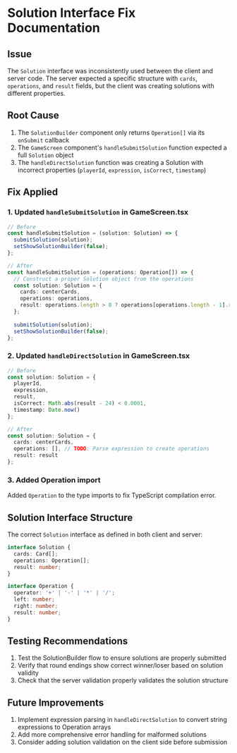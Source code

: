 # Solution Interface Fix Documentation

## Issue
The `Solution` interface was inconsistently used between the client and server code. The server expected a specific structure with `cards`, `operations`, and `result` fields, but the client was creating solutions with different properties.

## Root Cause
1. The `SolutionBuilder` component only returns `Operation[]` via its `onSubmit` callback
2. The `GameScreen` component's `handleSubmitSolution` function expected a full `Solution` object
3. The `handleDirectSolution` function was creating a Solution with incorrect properties (`playerId`, `expression`, `isCorrect`, `timestamp`)

## Fix Applied

### 1. Updated `handleSubmitSolution` in GameScreen.tsx
```typescript
// Before
const handleSubmitSolution = (solution: Solution) => {
  submitSolution(solution);
  setShowSolutionBuilder(false);
};

// After
const handleSubmitSolution = (operations: Operation[]) => {
  // Construct a proper Solution object from the operations
  const solution: Solution = {
    cards: centerCards,
    operations: operations,
    result: operations.length > 0 ? operations[operations.length - 1].result : 0
  };
  
  submitSolution(solution);
  setShowSolutionBuilder(false);
};
```

### 2. Updated `handleDirectSolution` in GameScreen.tsx
```typescript
// Before
const solution: Solution = {
  playerId,
  expression,
  result,
  isCorrect: Math.abs(result - 24) < 0.0001,
  timestamp: Date.now()
};

// After
const solution: Solution = {
  cards: centerCards,
  operations: [], // TODO: Parse expression to create operations
  result: result
};
```

### 3. Added Operation import
Added `Operation` to the type imports to fix TypeScript compilation error.

## Solution Interface Structure
The correct `Solution` interface as defined in both client and server:
```typescript
interface Solution {
  cards: Card[];
  operations: Operation[];
  result: number;
}

interface Operation {
  operator: '+' | '-' | '*' | '/';
  left: number;
  right: number;
  result: number;
}
```

## Testing Recommendations
1. Test the SolutionBuilder flow to ensure solutions are properly submitted
2. Verify that round endings show correct winner/loser based on solution validity
3. Check that the server validation properly validates the solution structure

## Future Improvements
1. Implement expression parsing in `handleDirectSolution` to convert string expressions to Operation arrays
2. Add more comprehensive error handling for malformed solutions
3. Consider adding solution validation on the client side before submission